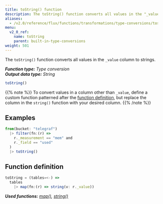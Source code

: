 ```yaml
---
title: toString() function
description: The toString() function converts all values in the "_value" column to strings.
aliases:
  - /v2.0/reference/flux/functions/transformations/type-conversions/tostring
menu:
  v2_0_ref:
    name: toString
    parent: built-in-type-conversions
weight: 501
---
```


The `toString()` function converts all values in the `_value` column to strings.

_**Function type:** Type conversion_  
_**Output data type:** String_

```js
toString()
```

{{% note %}}
To convert values in a column other than `_value`, define a custom function
patterned after the [function definition](#function-definition),
but replace the column in the `string()` function with your desired column.
{{% /note %}}

## Examples
```js
from(bucket: "telegraf")
  |> filter(fn:(r) =>
    r._measurement == "mem" and
    r._field == "used"
  )
  |> toString()
```

## Function definition
```js
toString = (tables=<-) =>
  tables
    |> map(fn:(r) => string(v: r._value))
```

_**Used functions:**
[map()](/v2.0/reference/flux/functions/built-in/transformations/map),
[string()](/v2.0/reference/flux/functions/built-in/transformations/type-conversions/string)_
